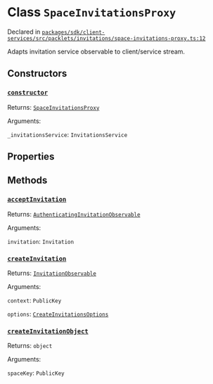 # Class `SpaceInvitationsProxy`
Declared in [`packages/sdk/client-services/src/packlets/invitations/space-invitations-proxy.ts:12`](https://github.com/dxos/protocols/blob/main/packages/sdk/client-services/src/packlets/invitations/space-invitations-proxy.ts#L12)


Adapts invitation service observable to client/service stream.

## Constructors
### [`constructor`](https://github.com/dxos/protocols/blob/main/packages/sdk/client-services/src/packlets/invitations/invitations-proxy.ts#L27)


Returns: [`SpaceInvitationsProxy`](/api/@dxos/client-services/classes/SpaceInvitationsProxy)

Arguments: 

`_invitationsService`: `InvitationsService`

## Properties


## Methods
### [`acceptInvitation`](https://github.com/dxos/protocols/blob/main/packages/sdk/client-services/src/packlets/invitations/invitations-proxy.ts#L93)


Returns: [`AuthenticatingInvitationObservable`](/api/@dxos/client-services/interfaces/AuthenticatingInvitationObservable)

Arguments: 

`invitation`: `Invitation`
### [`createInvitation`](https://github.com/dxos/protocols/blob/main/packages/sdk/client-services/src/packlets/invitations/invitations-proxy.ts#L33)


Returns: [`InvitationObservable`](/api/@dxos/client-services/interfaces/InvitationObservable)

Arguments: 

`context`: `PublicKey`

`options`: [`CreateInvitationsOptions`](/api/@dxos/client-services/types/CreateInvitationsOptions)
### [`createInvitationObject`](https://github.com/dxos/protocols/blob/main/packages/sdk/client-services/src/packlets/invitations/space-invitations-proxy.ts#L13)


Returns: `object`

Arguments: 

`spaceKey`: `PublicKey`